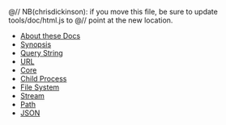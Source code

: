 @// NB(chrisdickinson): if you move this file, be sure to update tools/doc/html.js to
@// point at the new location.
* [About these Docs](documentation.html)
* [Synopsis](synopsis.html)
* [Query String](querystring.html)
* [URL](url.html)
* [Core](core.html)
* [Child Process](childprocess.html)
* [File System](fs.html)
* [Stream](stream.html)
* [Path](path.html)
* [JSON](json.html)
